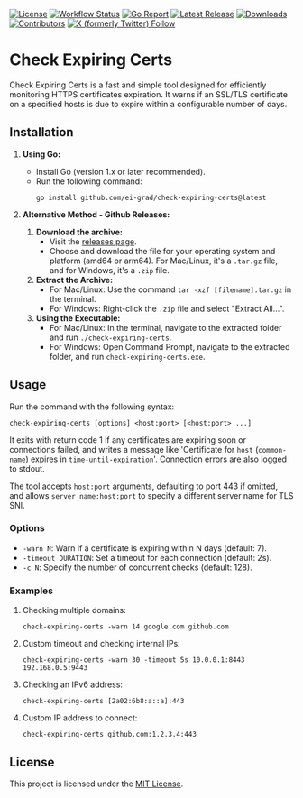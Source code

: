 [![License](https://img.shields.io/github/license/ei-grad/check-expiring-certs)](LICENSE)
[![Workflow Status](https://github.com/ei-grad/check-expiring-certs/actions/workflows/release.yml/badge.svg)](https://github.com/ei-grad/check-expiring-certs/actions/workflows/release.yml)
[![Go Report](https://goreportcard.com/badge/github.com/ei-grad/check-expiring-certs)](https://goreportcard.com/report/github.com/ei-grad/check-expiring-certs)
[![Latest Release](https://img.shields.io/github/v/release/ei-grad/check-expiring-certs)](https://github.com/ei-grad/check-expiring-certs/releases/latest)
[![Downloads](https://img.shields.io/github/downloads/ei-grad/check-expiring-certs/total)](https://github.com/ei-grad/check-expiring-certs/graphs/traffic)
[![Contributors](https://img.shields.io/github/contributors/ei-grad/check-expiring-certs)](https://github.com/ei-grad/check-expiring-certs/graphs/contributors)
[![X (formerly Twitter) Follow](https://img.shields.io/twitter/follow/eigrad)](https://x.com/eigrad)


# Check Expiring Certs

Check Expiring Certs is a fast and simple tool designed for efficiently
monitoring HTTPS certificates expiration. It warns if an SSL/TLS certificate on
a specified hosts is due to expire within a configurable number of days.

## Installation

1. **Using Go:**
   - Install Go (version 1.x or later recommended).
   - Run the following command:
     ```
     go install github.com/ei-grad/check-expiring-certs@latest
     ```

2. **Alternative Method - Github Releases:**
   1. **Download the archive:**
      - Visit the [releases page](https://github.com/ei-grad/check-expiring-certs/releases/latest).
      - Choose and download the file for your operating system and platform
        (amd64 or arm64). For Mac/Linux, it's a `.tar.gz` file, and for
        Windows, it's a `.zip` file.
   2. **Extract the Archive:**
      - For Mac/Linux: Use the command `tar -xzf [filename].tar.gz` in the terminal.
      - For Windows: Right-click the `.zip` file and select "Extract All...".
   3. **Using the Executable:**
      - For Mac/Linux: In the terminal, navigate to the extracted folder and run
        `./check-expiring-certs`.
      - For Windows: Open Command Prompt, navigate to the extracted folder, and
        run `check-expiring-certs.exe`.

## Usage

Run the command with the following syntax:
```
check-expiring-certs [options] <host:port> [<host:port> ...]
```

It exits with return code 1 if any certificates are expiring soon or
connections failed, and writes a message like 'Certificate for `host`
(`common-name`) expires in `time-until-expiration`'. Connection errors are also
logged to stdout.

The tool accepts `host:port` arguments, defaulting to port 443 if omitted, and
allows `server_name:host:port` to specify a different server name for TLS SNI.

### Options

- `-warn N`: Warn if a certificate is expiring within N days (default: 7).
- `-timeout DURATION`: Set a timeout for each connection (default: 2s).
- `-c N`: Specify the number of concurrent checks (default: 128).

### Examples

1. Checking multiple domains:
   ```
   check-expiring-certs -warn 14 google.com github.com
   ```

2. Custom timeout and checking internal IPs:
   ```
   check-expiring-certs -warn 30 -timeout 5s 10.0.0.1:8443 192.168.0.5:9443
   ```

3. Checking an IPv6 address:
   ```
   check-expiring-certs [2a02:6b8:a::a]:443
   ```

4. Custom IP address to connect:
   ```
   check-expiring-certs github.com:1.2.3.4:443
   ```

## License

This project is licensed under the [MIT License](LICENSE).
